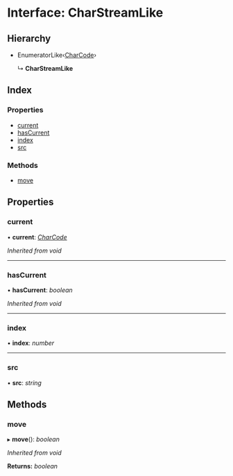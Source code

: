 
# Interface: CharStreamLike

## Hierarchy

* EnumeratorLike‹[CharCode](../README.md#charcode)›

  ↳ **CharStreamLike**

## Index

### Properties

* [current](charstreamlike.md#current)
* [hasCurrent](charstreamlike.md#hascurrent)
* [index](charstreamlike.md#index)
* [src](charstreamlike.md#src)

### Methods

* [move](charstreamlike.md#move)

## Properties

###  current

• **current**: *[CharCode](../README.md#charcode)*

*Inherited from void*

___

###  hasCurrent

• **hasCurrent**: *boolean*

*Inherited from void*

___

###  index

• **index**: *number*

___

###  src

• **src**: *string*

## Methods

###  move

▸ **move**(): *boolean*

*Inherited from void*

**Returns:** *boolean*
